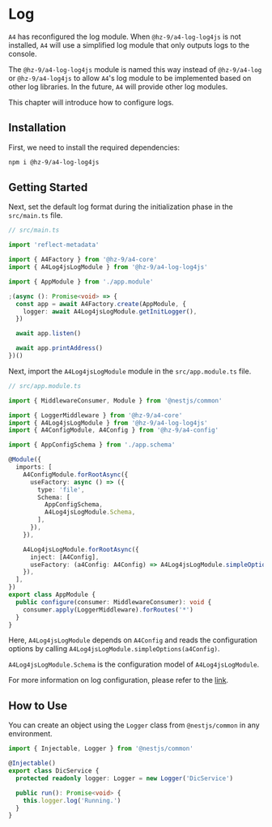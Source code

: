 # Log

`A4` has reconfigured the log module. When `@hz-9/a4-log-log4js` is not installed, `A4` will use a simplified log module that only outputs logs to the console.

The `@hz-9/a4-log-log4js` module is named this way instead of `@hz-9/a4-log` or `@hz-9/a4-log4js` to allow `A4`'s log module to be implemented based on other log libraries. In the future, `A4` will provide other log modules.

This chapter will introduce how to configure logs.

<!-- TODO Replace the default log situation of Nest.js. -->
<!-- TODO Provide a complete configuration file for Log4js. -->

## Installation

First, we need to install the required dependencies:

``` sh
npm i @hz-9/a4-log-log4js
```

## Getting Started

Next, set the default log format during the initialization phase in the `src/main.ts` file.

``` ts
// src/main.ts

import 'reflect-metadata'

import { A4Factory } from '@hz-9/a4-core'
import { A4Log4jsLogModule } from '@hz-9/a4-log-log4js'

import { AppModule } from './app.module'

;(async (): Promise<void> => {
  const app = await A4Factory.create(AppModule, {
    logger: await A4Log4jsLogModule.getInitLogger(),
  })

  await app.listen()

  await app.printAddress()
})()
```

Next, import the `A4Log4jsLogModule` module in the `src/app.module.ts` file.

``` ts
// src/app.module.ts

import { MiddlewareConsumer, Module } from '@nestjs/common'

import { LoggerMiddleware } from '@hz-9/a4-core'
import { A4Log4jsLogModule } from '@hz-9/a4-log-log4js'
import { A4ConfigModule, A4Config } from '@hz-9/a4-config'

import { AppConfigSchema } from './app.schema'

@Module({
  imports: [
    A4ConfigModule.forRootAsync({
      useFactory: async () => ({
        type: 'file',
        Schema: [
          AppConfigSchema,
          A4Log4jsLogModule.Schema,
        ],
      }),
    }),

    A4Log4jsLogModule.forRootAsync({
      inject: [A4Config],
      useFactory: (a4Config: A4Config) => A4Log4jsLogModule.simpleOptions(a4Config),
    }),
  ],
})
export class AppModule {
  public configure(consumer: MiddlewareConsumer): void {
    consumer.apply(LoggerMiddleware).forRoutes('*')
  }
}

```

Here, `A4Log4jsLogModule` depends on `A4Config` and reads the configuration options by calling `A4Log4jsLogModule.simpleOptions(a4Config)`.

`A4Log4jsLogModule.Schema` is the configuration model of `A4Log4jsLogModule`.

For more information on log configuration, please refer to the [link](TODO).

## How to Use

You can create an object using the `Logger` class from `@nestjs/common` in any environment.

``` ts
import { Injectable, Logger } from '@nestjs/common'

@Injectable()
export class DicService {
  protected readonly logger: Logger = new Logger('DicService')

  public run(): Promise<void> {
    this.logger.log('Running.')
  }
}

```

<!-- ## Multiple Log Files -->
<!-- TODO Solution for multiple log files -->
<!-- TODO Setting different log levels -->
<!-- TODO Using winston as another log module -->